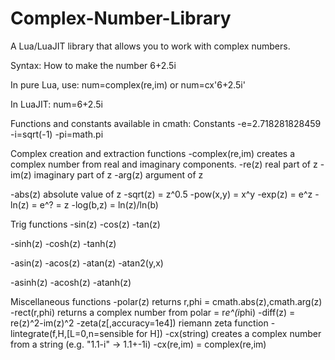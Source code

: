 Complex-Number-Library
======================

A Lua/LuaJIT library that allows you to work with complex numbers.

Syntax: How to make the number 6+2.5i

In pure Lua, use:
num=complex(re,im)
or
num=cx'6+2.5i'

In LuaJIT:
num=6+2.5i

Functions and constants available in cmath:
Constants
-e=2.718281828459
-i=sqrt(-1)
-pi=math.pi

Complex creation and extraction functions
-complex(re,im) creates a complex number from real and imaginary components.
-re(z) real part of z
-im(z) imaginary part of z
-arg(z) argument of z

-abs(z) absolute value of z
-sqrt(z) = z^0.5
-pow(x,y) = x^y
-exp(z) = e^z
-ln(z) = e^? = z
-log(b,z) = ln(z)/ln(b)

Trig functions
-sin(z)
-cos(z)
-tan(z)

-sinh(z)
-cosh(z)
-tanh(z)

-asin(z)
-acos(z)
-atan(z)
-atan2(y,x)

-asinh(z)
-acosh(z)
-atanh(z)

Miscellaneous functions
-polar(z) returns r,phi = cmath.abs(z),cmath.arg(z)
-rect(r,phi) returns a complex number from polar = r*e^(i*phi)
-diff(z) = re(z)^2-im(z)^2
-zeta(z[,accuracy=1e4]) riemann zeta function
-lintegrate(f,H,[L=0,n=sensible for H])
-cx(string) creates a complex number from a string (e.g. "1.1-i" -> 1.1+-1i)
-cx(re,im) = complex(re,im)

